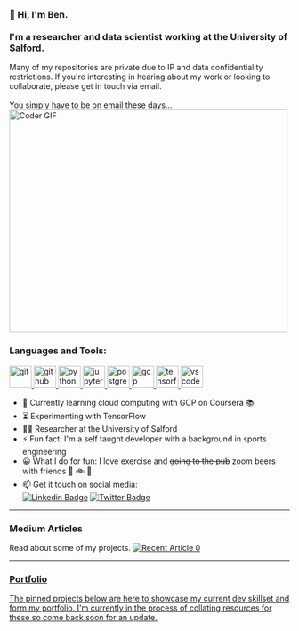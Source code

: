 <h3 align="left">
 <abc>
  <br>👋 Hi, I'm Ben.<br>
  <br> I'm a researcher and data scientist working at the University of Salford. <br>
 </abc>
</h3>
Many of my repositories are private due to IP and data confidentiality restrictions. If you're interesting in hearing about my work or looking to collaborate, please get in touch via email. <br>
<br>You simply have to be on email these days... <br>
<img src="https://media.giphy.com/media/SWoSkN6DxTszqIKEqv/giphy.gif" alt="Coder GIF" width="500" height="400">

<h3 align="left">Languages and Tools:</h3>

<p align="left">
 <a href="https://git-scm.com/" target="_blank"> <img src="https://www.vectorlogo.zone/logos/git-scm/git-scm-icon.svg" alt="git" width="40" height="40"/> </a>
 <a href="https://github.com/" target="_blank"> <img src="https://www.vectorlogo.zone/logos/github/github-icon.svg" alt="github" width="40" height="40"/> </a>
 <a href="https://www.python.org/" target="_blank"> <img src="https://www.vectorlogo.zone/logos/python/python-icon.svg" alt="python" width="40" height="40"/> </a>
 <a href="https://jupyter.org/" target="_blank"> <img src="https://www.vectorlogo.zone/logos/jupyter/jupyter-icon.svg" alt="jupyter" width="40" height="40"/> </a>
 <a href="https://www.postgresql.org/" target="_blank"> <img src="https://www.vectorlogo.zone/logos/postgresql/postgresql-icon.svg" alt="postgresql" width="40" height="40"/> </a>
 <a href="https://cloud.google.com/" target="_blank"> <img src="https://www.vectorlogo.zone/logos/google_cloud/google_cloud-icon.svg" alt="gcp" width="40" height="40"/> </a>
 <a href="https://www.tensorflow.org/" target="_blank"> <img src="https://www.vectorlogo.zone/logos/tensorflow/tensorflow-icon.svg" alt="tensorfolw" width="40" height="40"/> </a>
 <a href="https://code.visualstudio.com/" target="_blank"> <img src="https://www.vectorlogo.zone/logos/visualstudio_code/visualstudio_code-icon.svg" alt="vscode" width="40" height="40"/> </a>
</p>

- :telescope: Currently learning cloud computing with GCP on Coursera :books:
- :hourglass_flowing_sand: Experimenting with TensorFlow
- :man_technologist: Researcher at the University of Salford
- :zap: Fun fact: I'm a self taught developer with a background in sports engineering
- :grinning: What I do for fun: I love exercise and <s>going to the pub</s> zoom beers with friends :running: :bike: :beers:
- :mailbox: Get it touch on social media: <br>
[![Linkedin Badge](https://img.shields.io/static/v1?label=linkedin&message=benjamin-griffiths&color=blue&link=https://www.linkedin.com/in/benjamin-griffiths-90292212/)](https://www.linkedin.com/in/benjamin-griffiths-90292212/) [![Twitter Badge](https://img.shields.io/badge/-@Ben_Jamin_Griff-1ca0f1?style=flat-square&labelColor=1ca0f1&logo=twitter&logoColor=white&link=https://twitter.com/Ben_Jamin_Griff/)](https://twitter.com/Ben_Jamin_Griff)

---

<h3 align="left">Medium Articles</h3>
Read about some of my projects. 
<a target="_blank" href="https://github-readme-medium-recent-article.vercel.app/medium/@imantumorang/0"><img src="https://github-readme-medium-recent-article.vercel.app/medium/@jamin1990/0" alt="Recent Article 0">
 
---

<h3 align="left">Portfolio</h3>
The pinned projects below are here to showcase my current dev skillset and form my portfolio. I'm currently in the process of collating resources for these so come back soon for an update.
